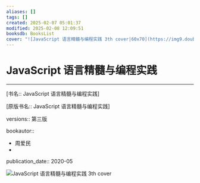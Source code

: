 ```yaml
---
aliases: []
tags: []
created: 2025-02-07 05:01:37
modified: 2025-02-08 12:09:51
booksdb: BooksList
cover: "![JavaScript 语言精髓与编程实践 3th cover|60x70](https://img9.doubanio.com/view/subject/l/public/s33657095.jpg)"
---
```


# JavaScript 语言精髓与编程实践

---

[书名:: JavaScript 语言精髓与编程实践]

[原版书名:: JavaScript 语言精髓与编程实践]

versions:: 第三版

bookautor::
  * 周爱民
  * 
publication_date:: 2020-05

![JavaScript 语言精髓与编程实践 3th cover](https://img9.doubanio.com/view/subject/l/public/s33657095.jpg)